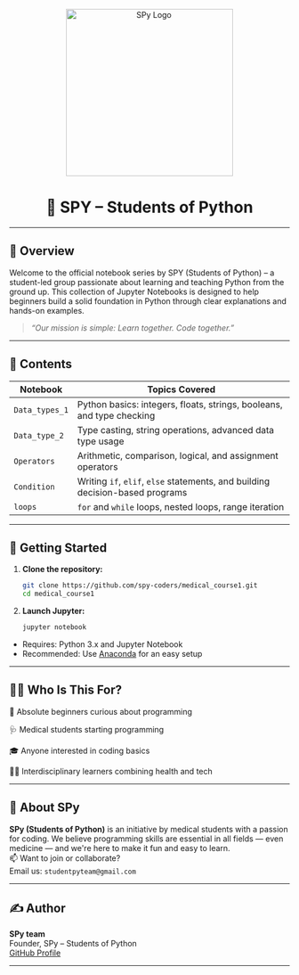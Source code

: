 
<p align="center">
  <img src="[IMG_20250530_233423_934.jpg](https://avatars.githubusercontent.com/u/211943230?v=4)" alt="SPy Logo" width="300">
</p>

<h1 align="center">🐍 SPY – Students of Python</h1>

---

## 📘 Overview

Welcome to the official notebook series by SPY (Students of Python) – a student-led group passionate about learning and teaching Python from the ground up. This collection of Jupyter Notebooks is designed to help beginners build a solid foundation in Python through clear explanations and hands-on examples.

> _“Our mission is simple: Learn together. Code together.”_

---

## 📁 Contents

| Notebook         | Topics Covered                                                                 |
|------------------|---------------------------------------------------------------------------------|
| `Data_types_1`   | Python basics: integers, floats, strings, booleans, and type checking          |
| `Data_type_2`    | Type casting, string operations, advanced data type usage                      |
| `Operators`      | Arithmetic, comparison, logical, and assignment operators                      |
| `Condition`      | Writing `if`, `elif`, `else` statements, and building decision-based programs  |
| `loops`          | `for` and `while` loops, nested loops, range iteration                         |

---

## 🚀 Getting Started

1. **Clone the repository:**
   ```bash
   git clone https://github.com/spy-coders/medical_course1.git
   cd medical_course1
   ```

2. **Launch Jupyter:**
   ```bash
   jupyter notebook
   ```

- Requires: Python 3.x and Jupyter Notebook  
- Recommended: Use [Anaconda](https://www.anaconda.com/) for an easy setup

---

## 👩‍🏫 Who Is This For?

🧒 Absolute beginners curious about programming

🩺 Medical students starting programming

🎓 Anyone interested in coding basics

🧑‍🔬 Interdisciplinary learners combining health and tech

---

## 👥 About SPy

**SPy (Students of Python)** is an initiative by medical students with a passion for coding. We believe programming skills are essential in all fields — even medicine — and we're here to make it fun and easy to learn.  
📫 Want to join or collaborate?  
Email us: `studentpyteam@gmail.com`

---

## ✍️ Author

**SPy team**   
Founder, SPy – Students of Python  
[GitHub Profile](https://github.com/spy-coders)

---



